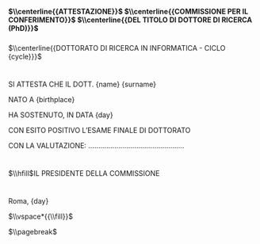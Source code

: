 
**$\\centerline{{ATTESTAZIONE}}$
$\\centerline{{COMMISSIONE PER IL CONFERIMENTO}}$
$\\centerline{{DEL TITOLO DI DOTTORE DI RICERCA (PhD)}}$**

### 

$\\centerline{{DOTTORATO DI RICERCA IN INFORMATICA - CICLO {cycle}}}$

# 

SI ATTESTA CHE IL DOTT. {name} {surname}

NATO A {birthplace}

HA SOSTENUTO, IN DATA {day}

CON ESITO POSITIVO L’ESAME FINALE DI DOTTORATO

CON LA VALUTAZIONE: ................................................

# 

$\\hfill$IL PRESIDENTE DELLA COMMISSIONE

# 

Roma, {day} 

$\\vspace*{{\\fill}}$

$\\pagebreak$
